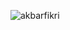 <p><img align="left" src="https://github-readme-stats.vercel.app/api/top-langs/?username=AkbarFikri&layout=compact" alt="akbarfikri"/></p>
